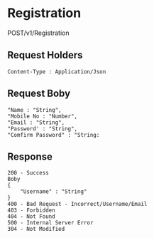 # Registration

POST/v1/Registration

## Request Holders
```
Content-Type : Application/Json

```
## Request Boby
```
"Name : "String",
"Mobile No : "Number",
"Email : "String",
"Password' : "String",
"Comfirm Password" : "String:

```
## Response

```
200 - Success
Boby
{
    "Username" : "String"
}
400 - Bad Request - Incorrect/Username/Email
403 - Forbidden
404 - Not Found
500 - Internal Server Error
304 - Not Modified

```